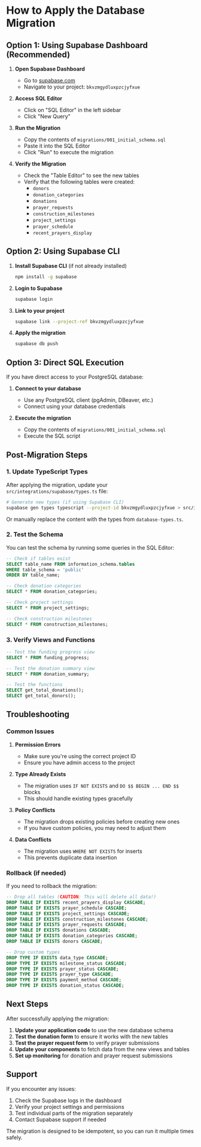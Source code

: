 # How to Apply the Database Migration

## Option 1: Using Supabase Dashboard (Recommended)

1. **Open Supabase Dashboard**
   - Go to [supabase.com](https://supabase.com)
   - Navigate to your project: `bkvzmgydluxpzcjyfxue`

2. **Access SQL Editor**
   - Click on "SQL Editor" in the left sidebar
   - Click "New Query"

3. **Run the Migration**
   - Copy the contents of `migrations/001_initial_schema.sql`
   - Paste it into the SQL Editor
   - Click "Run" to execute the migration

4. **Verify the Migration**
   - Check the "Table Editor" to see the new tables
   - Verify that the following tables were created:
     - `donors`
     - `donation_categories`
     - `donations`
     - `prayer_requests`
     - `construction_milestones`
     - `project_settings`
     - `prayer_schedule`
     - `recent_prayers_display`

## Option 2: Using Supabase CLI

1. **Install Supabase CLI** (if not already installed)
   ```bash
   npm install -g supabase
   ```

2. **Login to Supabase**
   ```bash
   supabase login
   ```

3. **Link to your project**
   ```bash
   supabase link --project-ref bkvzmgydluxpzcjyfxue
   ```

4. **Apply the migration**
   ```bash
   supabase db push
   ```

## Option 3: Direct SQL Execution

If you have direct access to your PostgreSQL database:

1. **Connect to your database**
   - Use any PostgreSQL client (pgAdmin, DBeaver, etc.)
   - Connect using your database credentials

2. **Execute the migration**
   - Copy the contents of `migrations/001_initial_schema.sql`
   - Execute the SQL script

## Post-Migration Steps

### 1. Update TypeScript Types

After applying the migration, update your `src/integrations/supabase/types.ts` file:

```bash
# Generate new types (if using Supabase CLI)
supabase gen types typescript --project-id bkvzmgydluxpzcjyfxue > src/integrations/supabase/types.ts
```

Or manually replace the content with the types from `database-types.ts`.

### 2. Test the Schema

You can test the schema by running some queries in the SQL Editor:

```sql
-- Check if tables exist
SELECT table_name FROM information_schema.tables 
WHERE table_schema = 'public' 
ORDER BY table_name;

-- Check donation categories
SELECT * FROM donation_categories;

-- Check project settings
SELECT * FROM project_settings;

-- Check construction milestones
SELECT * FROM construction_milestones;
```

### 3. Verify Views and Functions

```sql
-- Test the funding progress view
SELECT * FROM funding_progress;

-- Test the donation summary view
SELECT * FROM donation_summary;

-- Test the functions
SELECT get_total_donations();
SELECT get_total_donors();
```

## Troubleshooting

### Common Issues

1. **Permission Errors**
   - Make sure you're using the correct project ID
   - Ensure you have admin access to the project

2. **Type Already Exists**
   - The migration uses `IF NOT EXISTS` and `DO $$ BEGIN ... END $$` blocks
   - This should handle existing types gracefully

3. **Policy Conflicts**
   - The migration drops existing policies before creating new ones
   - If you have custom policies, you may need to adjust them

4. **Data Conflicts**
   - The migration uses `WHERE NOT EXISTS` for inserts
   - This prevents duplicate data insertion

### Rollback (if needed)

If you need to rollback the migration:

```sql
-- Drop all tables (CAUTION: This will delete all data!)
DROP TABLE IF EXISTS recent_prayers_display CASCADE;
DROP TABLE IF EXISTS prayer_schedule CASCADE;
DROP TABLE IF EXISTS project_settings CASCADE;
DROP TABLE IF EXISTS construction_milestones CASCADE;
DROP TABLE IF EXISTS prayer_requests CASCADE;
DROP TABLE IF EXISTS donations CASCADE;
DROP TABLE IF EXISTS donation_categories CASCADE;
DROP TABLE IF EXISTS donors CASCADE;

-- Drop custom types
DROP TYPE IF EXISTS data_type CASCADE;
DROP TYPE IF EXISTS milestone_status CASCADE;
DROP TYPE IF EXISTS prayer_status CASCADE;
DROP TYPE IF EXISTS prayer_type CASCADE;
DROP TYPE IF EXISTS payment_method CASCADE;
DROP TYPE IF EXISTS donation_status CASCADE;
```

## Next Steps

After successfully applying the migration:

1. **Update your application code** to use the new database schema
2. **Test the donation form** to ensure it works with the new tables
3. **Test the prayer request form** to verify prayer submissions
4. **Update your components** to fetch data from the new views and tables
5. **Set up monitoring** for donation and prayer request submissions

## Support

If you encounter any issues:

1. Check the Supabase logs in the dashboard
2. Verify your project settings and permissions
3. Test individual parts of the migration separately
4. Contact Supabase support if needed

The migration is designed to be idempotent, so you can run it multiple times safely.
